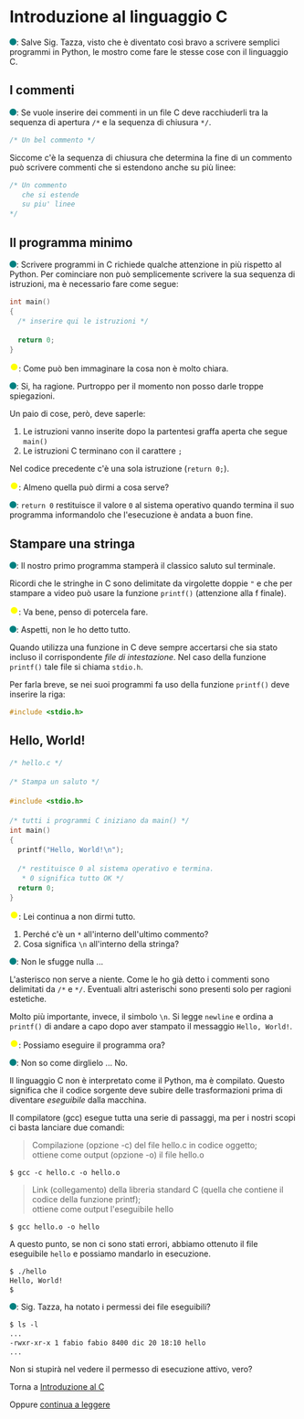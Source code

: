 # Introduzione al linguaggio C

![](../../images/people/tess.png): Salve Sig. Tazza, visto che è diventato così
bravo a scrivere semplici programmi in Python, le mostro come fare le stesse
cose con il linguaggio C.

## I commenti

![](../../images/people/tess.png): Se vuole inserire dei commenti in un file C
deve racchiuderli tra la sequenza di apertura `/*` e la sequenza di chiusura `*/`.

```c
/* Un bel commento */
```

Siccome c'è la sequenza di chiusura che determina la fine
di un commento può scrivere commenti che si estendono anche
su più linee:

```c
/* Un commento
   che si estende
   su piu' linee
*/
```

## Il programma minimo

![](../../images/people/tess.png): Scrivere programmi in C richiede
qualche attenzione in più rispetto al Python. Per cominciare
non può semplicemente scrivere la sua sequenza di istruzioni,
ma è necessario fare come segue:

```c
int main()
{
  /* inserire qui le istruzioni */

  return 0;
}
```

![](../../images/people/tazza.png): Come può ben immaginare la cosa
non è molto chiara.

![](../../images/people/tess.png): Si, ha ragione. Purtroppo per il
momento non posso darle troppe spiegazioni.

Un paio di cose, però, deve saperle:

1. Le istruzioni vanno inserite dopo la partentesi graffa aperta che segue `main()`
2. Le istruzioni C terminano con il carattere `;`

Nel codice precedente c'è una sola istruzione (`return 0;`).

![](../../images/people/tazza.png): Almeno quella può dirmi a cosa serve?

![](../../images/people/tess.png): `return 0` restituisce il valore `0` al sistema operativo quando termina il suo programma informandolo che l'esecuzione è andata a buon fine.

## Stampare una stringa

![](../../images/people/tess.png): Il nostro primo programma
stamperà il classico saluto sul terminale.

Ricordi che le stringhe in C sono delimitate da virgolette doppie `"` e che
per stampare a video può usare la funzione `printf()` (attenzione alla f finale).

![](../../images/people/tazza.png): Va bene, penso di potercela fare.

![](../../images/people/tess.png): Aspetti, non le ho detto tutto.

Quando utilizza una funzione in C deve sempre accertarsi
che sia stato incluso il corrispondente *file di intestazione*.
Nel caso della funzione `printf()` tale file si chiama `stdio.h`.

Per farla breve, se nei suoi programmi fa uso della funzione `printf()` deve inserire la riga:

```c
#include <stdio.h>
```

## Hello, World!

```c
/* hello.c */

/* Stampa un saluto */

#include <stdio.h>

/* tutti i programmi C iniziano da main() */
int main()
{
  printf("Hello, World!\n");

  /* restituisce 0 al sistema operativo e termina.
   * 0 significa tutto OK */
  return 0;
}
```

![](../../images/people/tazza.png): Lei continua a non dirmi tutto.

1. Perché c'è un `*` all'interno dell'ultimo commento?
2. Cosa significa `\n` all'interno della stringa?

![](../../images/people/tess.png): Non le sfugge nulla ...

L'asterisco non serve a niente. Come le ho già detto i commenti
sono delimitati da `/*` e `*/`. Eventuali altri asterischi
sono presenti solo per ragioni estetiche.

Molto più importante, invece, il simbolo `\n`.
Si legge `newline` e ordina a `printf()` di andare a capo dopo aver
stampato il messaggio `Hello, World!`.

![](../../images/people/tazza.png): Possiamo eseguire il programma ora?

![](../../images/people/tess.png): Non so come dirglielo ... No.

Il linguaggio C non è interpretato come il Python, ma è compilato.
Questo significa che il codice sorgente deve subire
delle trasformazioni prima di diventare *eseguibile* dalla macchina.

Il compilatore (gcc) esegue tutta una serie di passaggi,
ma per i nostri scopi ci basta lanciare due comandi:

> Compilazione (opzione -c) del file hello.c in codice oggetto;
<br>ottiene come output (opzione -o) il file hello.o

```
$ gcc -c hello.c -o hello.o
```

> Link (collegamento) della libreria standard C (quella che contiene il codice della funzione printf);<br>
ottiene come output l'eseguibile hello

```
$ gcc hello.o -o hello
```

A questo punto, se non ci sono stati errori, abbiamo
ottenuto il file eseguibile `hello` e possiamo mandarlo in esecuzione.

```
$ ./hello
Hello, World!
$
```

![](../../images/people/tess.png): Sig. Tazza, ha notato i permessi dei file eseguibili?

```
$ ls -l
...
-rwxr-xr-x 1 fabio fabio 8400 dic 20 18:10 hello
...
```

Non si stupirà nel vedere il permesso di esecuzione attivo, vero?

Torna a [Introduzione al C](../summary.md)

Oppure [continua a leggere](esercizi.md)
